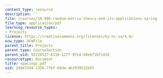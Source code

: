```yaml
---
content_type: resource
description: ''
file: /courses/18-996-random-matrix-theory-and-its-applications-spring-2004/2d9e7294135677bf66daab2939532b91_spacings.pdf
file_type: application/pdf
learning_resource_types:
- Projects
license: https://creativecommons.org/licenses/by-nc-sa/4.0/
ocw_type: OCWFile
parent_title: Projects
parent_type: CourseSection
parent_uid: 92226527-6116-127f-97ed-88eb71bf1418
resourcetype: Document
title: spacings.pdf
uid: 2d9e7294-1356-77bf-66da-ab2939532b91
---
```

